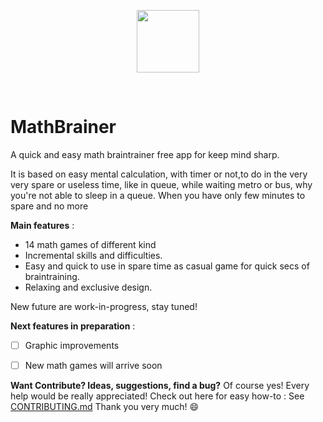 <p align="center" >
<a href="http://www.indie-walkabout.eu">
 <img src="http://www.indie-walkabout.eu/wp-content/themes/pinbin/images/logo.png" width="100" height="100"/>
 </a>
</p>
<br>

# MathBrainer

A quick and easy math braintrainer free app for keep mind sharp.

It is based on easy mental calculation, with timer or not,to do in the very very spare or useless time,
like in queue, while waiting metro or bus, why  you're not able to sleep in a queue.
When you have only few minutes to spare and no more

**Main features** :
- 14 math games of different kind 
- Incremental skills and difficulties.
- Easy and quick to use in spare time as casual game for quick secs of braintraining.
- Relaxing and exclusive design.

New future are work-in-progress, stay tuned!


**Next features in preparation** :
- [ ] Graphic improvements
- [ ] New math games will arrive soon


**Want Contribute? Ideas, suggestions, find a bug?**
Of course yes! Every help would be really appreciated! Check out here for easy how-to :
See [CONTRIBUTING.md](https://github.com/nadar71/MathBrainer/blob/master/CONTRIBUTING.md)
Thank you very much! :smile:
